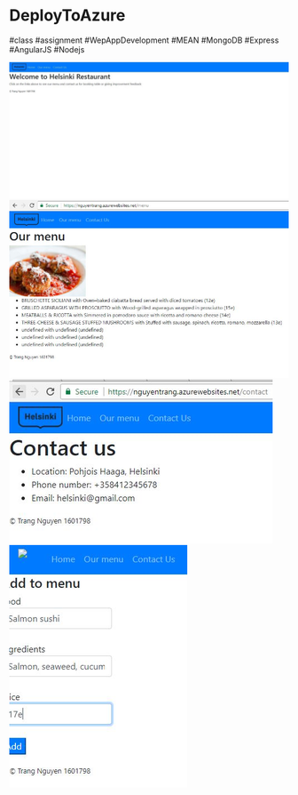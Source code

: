 # DeployToAzure
#class #assignment 
#WepAppDevelopment #MEAN
#MongoDB #Express #AngularJS #Nodejs

![First](https://github.com/trangngd/DeployToAzure/blob/master/capp.jpg)
![Second](https://github.com/trangngd/DeployToAzure/blob/master/cap5.JPG)
![Third](https://github.com/trangngd/DeployToAzure/blob/master/cap6.JPG)
![Last](https://github.com/trangngd/DeployToAzure/blob/master/cap.JPG)
